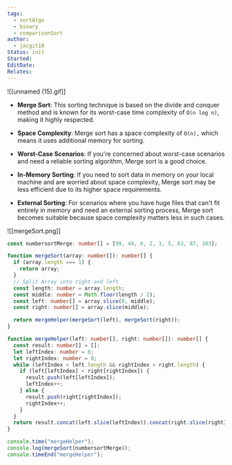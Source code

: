 ```yaml
---
tags:
  - sortAlgo
  - binary
  - comparisonSort
author:
  - jacgit18
Status: init
Started: 
EditDate: 
Relates:
---
```

![[unnamed (15).gif]]


- **Merge Sort**: This sorting technique is based on the divide and conquer method and is known for its worst-case time complexity of `Ο(n log n)`, making it highly respected.

- **Space Complexity**: Merge sort has a space complexity of `O(n),` which means it uses additional memory for sorting.

- **Worst-Case Scenarios**: If you're concerned about worst-case scenarios and need a reliable sorting algorithm, Merge sort is a good choice.

- **In-Memory Sorting**: If you need to sort data in memory on your local machine and are worried about space complexity, Merge sort may be less efficient due to its higher space requirements.

- **External Sorting**: For scenarios where you have huge files that can't fit entirely in memory and need an external sorting process, Merge sort becomes suitable because space complexity matters less in such cases.



![[mergeSort.png]]



```typescript
const numbersortMerge: number[] = [99, 44, 6, 2, 1, 5, 63, 87, 283];

function mergeSort(array: number[]): number[] {
  if (array.length === 1) {
    return array;
  }
  // Split Array into right and left
  const length: number = array.length;
  const middle: number = Math.floor(length / 2);
  const left: number[] = array.slice(0, middle);
  const right: number[] = array.slice(middle);

  return mergeHelper(mergeSort(left), mergeSort(right));
}

function mergeHelper(left: number[], right: number[]): number[] {
  const result: number[] = [];
  let leftIndex: number = 0;
  let rightIndex: number = 0;
  while (leftIndex < left.length && rightIndex < right.length) {
    if (left[leftIndex] < right[rightIndex]) {
      result.push(left[leftIndex]);
      leftIndex++;
    } else {
      result.push(right[rightIndex]);
      rightIndex++;
    }
  }
  return result.concat(left.slice(leftIndex)).concat(right.slice(rightIndex));
}

console.time("mergeHelper");
console.log(mergeSort(numbersortMerge));
console.timeEnd("mergeHelper");
```

